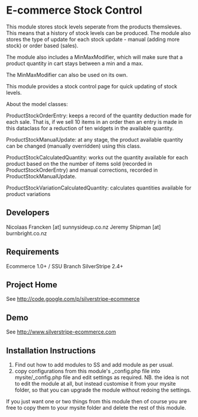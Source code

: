 E-commerce Stock Control
================================================================================

This module stores stock levels seperate from the products themsleves. This means that a history of stock levels can be
produced. The module also stores the type of update for each stock update - manual (adding more stock) or order based (sales).

The module also includes a MinMaxModifier, which will make sure that a product quantity in cart stays between a min and a max.

The MinMaxModifier can also be used on its own.

This module provides a stock control page for quick updating of stock levels.

About the model classes:

ProductStockOrderEntry: keeps a record of the quantity deduction made for each sale. That is, if we sell 10 items
in an order then an entry is made in this dataclass for a reduction of ten widgets in the available quantity.

ProductStockManualUpdate: at any stage, the product available quantity can be changed (manually overridden) using this class.

ProductStockCalculatedQuantity: works out the quantity available for each product based on the the number of items
sold (recorded in ProductStockOrderEntry) and manual corrections, recorded in ProductStockManualUpdate.

ProductStockVariationCalculatedQuantity: calculates quantities available for product variations


Developers
-----------------------------------------------
Nicolaas Francken [at] sunnysideup.co.nz
Jeremy Shipman [at] burnbright.co.nz

Requirements
-----------------------------------------------
Ecommerce 1.0+ / SSU Branch
SilverStripe 2.4+

Project Home
-----------------------------------------------
See http://code.google.com/p/silverstripe-ecommerce

Demo
-----------------------------------------------
See http://www.silverstripe-ecommerce.com

Installation Instructions
-----------------------------------------------
1. Find out how to add modules to SS and add module as per usual.
2. copy configurations from this module's _config.php file
into mysite/_config.php file and edit settings as required.
NB. the idea is not to edit the module at all, but instead customise
it from your mysite folder, so that you can upgrade the module without redoing the settings.

If you just want one or two things from this module
then of course you are free to copy them to your
mysite folder and delete the rest of this module.
